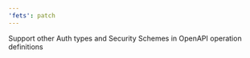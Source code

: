 ```yaml
---
'fets': patch
---
```


Support other Auth types and Security Schemes in OpenAPI operation definitions
